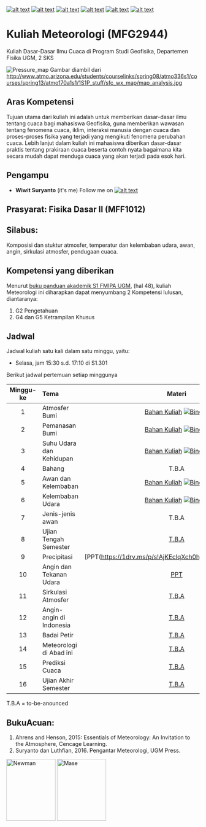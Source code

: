 [![alt text][1.1]][1]
[![alt text][2.1]][2]
[![alt text][3.1]][3]
[![alt text][4.1]][4]
[![alt text][5.1]][5]
[![alt text][6.1]][6]

[1.1]: http://i.imgur.com/tXSoThF.png (twitter icon with padding)
[2.1]: http://i.imgur.com/P3YfQoD.png (facebook icon with padding)
[3.1]: http://i.imgur.com/yCsTjba.png (google plus icon with padding)
[4.1]: http://i.imgur.com/YckIOms.png (tumblr icon with padding)
[5.1]: http://i.imgur.com/1AGmwO3.png (dribbble icon with padding)
[6.1]: http://i.imgur.com/0o48UoR.png (github icon with padding)

# Kuliah Meteorologi (MFG2944)
Kuliah Dasar-Dasar Ilmu Cuaca di Program Studi Geofisika, Departemen Fisika UGM, 2 SKS

![Pressure_map](http://www.atmo.arizona.edu/students/courselinks/spring08/atmo336s1/courses/spring13/atmo170a1s1/1S1P_stuff/sfc_wx_map/map_analysis.jpg)
Gambar diambil dari http://www.atmo.arizona.edu/students/courselinks/spring08/atmo336s1/courses/spring13/atmo170a1s1/1S1P_stuff/sfc_wx_map/map_analysis.jpg
## Aras Kompetensi
Tujuan utama dari kuliah ini adalah untuk memberikan dasar-dasar ilmu tentang cuaca bagi mahasiswa Geofisika, guna memberikan wawasan tentang fenomena cuaca, iklim, interaksi manusia dengan cuaca dan proses-proses fisika yang terjadi yang mengikuti fenomena perubahan cuaca. Lebih lanjut dalam kuliah ini mahasiswa diberikan dasar-dasar praktis tentang prakiraan cuaca beserta contoh nyata bagaimana kita secara mudah dapat menduga cuaca yang akan terjadi pada esok hari.

## Pengampu
- **Wiwit Suryanto** (it's me)
Follow me on [![alt text][1.1]][1]

## Prasyarat: Fisika Dasar II (MFF1012)
## **Silabus**: 
Komposisi dan stuktur atmosfer, temperatur dan kelembaban udara, awan, angin, sirkulasi atmosfer, pendugaan cuaca.

## Kompetensi yang diberikan

Menurut [buku panduan akademik S1 FMIPA UGM](http://mipa.ugm.ac.id/file/kurikulum-s1-s2-dan-s3/), (hal 48), kuliah Meteorologi ini diharapkan dapat menyumbang 2 Kompetensi lulusan, diantaranya:
1. G2 Pengetahuan
2. G4 dan G5 Ketrampilan Khusus


## Jadwal

Jadwal kuliah satu kali dalam satu minggu, yaitu:
- Selasa, jam 15:30 s.d. 17:10 di S1.301

Berikut jadwal pertemuan setiap minggunya

| Minggu-ke | Tema                                 | Materi |
|:------:|:-------------------------------------|:-------:|
| 1     | Atmosfer Bumi | [Bahan Kuliah](https://github.com/maswiet/Kuliah_Meteorologi/blob/master/Atmosfer.ipynb) [![Binder](https://mybinder.org/badge_logo.svg)](https://mybinder.org/v2/gh/maswiet/Kuliah_Meteorologi/master?filepath=Atmosfer.ipynb) |
| 2     | Pemanasan Bumi |[Bahan Kuliah](https://github.com/maswiet/Kuliah_Meteorologi/blob/master/PemanasanBumi.ipynb) [![Binder](https://mybinder.org/badge_logo.svg)](https://mybinder.org/v2/gh/maswiet/Kuliah_Meteorologi/master?filepath=PemanasanBumi.ipynb)|
| 3    | Suhu Udara dan Kehidupan |[Bahan Kuliah](https://github.com/maswiet/Kuliah_Meteorologi/blob/master/Suhu_udara.ipynb) [![Binder](https://mybinder.org/badge_logo.svg)](https://mybinder.org/v2/gh/maswiet/Kuliah_Meteorologi/master?filepath=Suhu_udara.ipynb)|
| 4     | Bahang | T.B.A |
| 5     | Awan dan Kelembaban |[Bahan Kuliah](https://github.com/maswiet/Kuliah_Meteorologi/blob/master/AwanKelembaban.ipynb) [![Binder](https://mybinder.org/badge_logo.svg)](https://mybinder.org/v2/gh/maswiet/Kuliah_Meteorologi/master?filepath=AwanKelembaban.ipynb)|
| 6     | Kelembaban Udara | [Bahan Kuliah](https://github.com/maswiet/Kuliah_Meteorologi/blob/master/blended_learning.ipynb) [![Binder](https://mybinder.org/badge_logo.svg)](https://mybinder.org/v2/gh/maswiet/Kuliah_Meteorologi/master?filepath=blended_learning.ipynb) |
| 7     | Jenis-jenis awan |  T.B.A |
| 8     | Ujian Tengah Semester | [T.B.A](#) |
| 9     | Precipitasi| [PPT(https://1drv.ms/p/s!AjKEclqXch0hjLgKrKn66dQgG_LDsQ)|
| 10     | Angin dan Tekanan Udara | [PPT](https://github.com/maswiet/Kuliah_Meteorologi/blob/master/Bab_6_Angin%26Tekanan_Udara.pdf) |
| 11     | Sirkulasi Atmosfer | [T.B.A](#) |
| 12     | Angin-angin di Indonesia | [T.B.A](#) |
| 13     | Badai Petir | [T.B.A](#) |
| 14     | Meteorologi di Abad ini | [T.B.A](#) |
| 15     | Prediksi Cuaca | [T.B.A](#) |
| 16     | Ujian Akhir Semester | [T.B.A](#) |

T.B.A = to-be-anounced 


## BukuAcuan:
1. Ahrens and Henson, 2015: Essentials of Meteorology: An Invitation to the Atmosphere, Cencage Learning.
2. Suryanto dan Luthfian, 2016. Pengantar Meteorologi, UGM Press.


<img src="https://images-na.ssl-images-amazon.com/images/I/41K-QKTh1dL._SX389_BO1,204,203,200_.jpg" width=128px height=161px alt='Newman'> <img src="https://ecs7.tokopedia.net/img/product-1/2018/8/20/4785186/4785186_c7275fe4-e357-497d-b0a6-55cc352fce24_512_653.png" width=128px height=161px alt='Mase'>

 [1]: http://www.twitter.com/maswiet
 [2]: http://www.facebook.com/mas.wiet.52
 [3]: https://plus.google.com/#
 [4]: http://#
 [5]: http://dribbble.com/#
 [6]: http://www.github.com/maswiet
